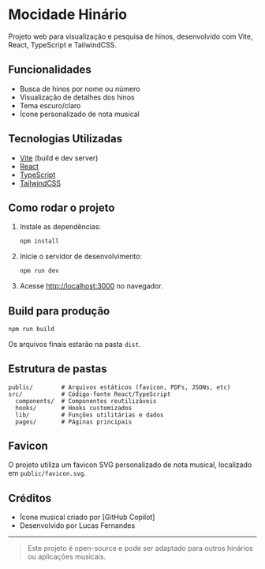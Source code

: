# Mocidade Hinário

Projeto web para visualização e pesquisa de hinos, desenvolvido com Vite, React, TypeScript e TailwindCSS.

## Funcionalidades

- Busca de hinos por nome ou número
- Visualização de detalhes dos hinos
- Tema escuro/claro
- Ícone personalizado de nota musical

## Tecnologias Utilizadas

- [Vite](https://vitejs.dev/) (build e dev server)
- [React](https://react.dev/)
- [TypeScript](https://www.typescriptlang.org/)
- [TailwindCSS](https://tailwindcss.com/)

## Como rodar o projeto

1. Instale as dependências:
   ```bash
   npm install
   ```
2. Inicie o servidor de desenvolvimento:
   ```bash
   npm run dev
   ```
3. Acesse [http://localhost:3000](http://localhost:3000) no navegador.

## Build para produção

```bash
npm run build
```

Os arquivos finais estarão na pasta `dist`.

## Estrutura de pastas

```
public/        # Arquivos estáticos (favicon, PDFs, JSONs, etc)
src/           # Código-fonte React/TypeScript
  components/  # Componentes reutilizáveis
  hooks/       # Hooks customizados
  lib/         # Funções utilitárias e dados
  pages/       # Páginas principais
```

## Favicon

O projeto utiliza um favicon SVG personalizado de nota musical, localizado em `public/favicon.svg`.

## Créditos

- Ícone musical criado por [GitHub Copilot]
- Desenvolvido por Lucas Fernandes

---

> Este projeto é open-source e pode ser adaptado para outros hinários ou aplicações musicais.
